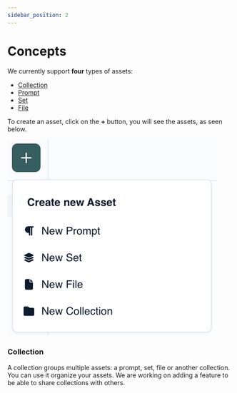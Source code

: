 ```yaml
---
sidebar_position: 2
---
```


# Concepts

We currently support **four** types of assets:

- [Collection](#collection)
- [Prompt](/concepts/Assets/Prompts)
- [Set](/concepts/Assets/sets)
- [File](/concepts/Assets/Files)

To create an asset, click on the **+** button, you will see the assets, as seen below.

![create_asset.png](../create_asset.png)

### Collection

A collection groups multiple assets: a prompt, set, file or another collection. You can use it organize your assets. We are working on adding a feature to be able to share collections with others.
